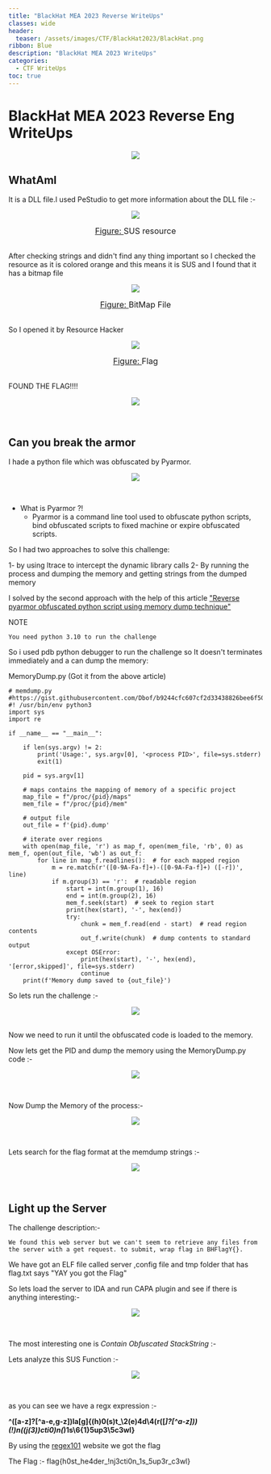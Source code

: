 ```yaml
---
title: "BlackHat MEA 2023 Reverse WriteUps"
classes: wide
header:
  teaser: /assets/images/CTF/BlackHat2023/BlackHat.png
ribbon: Blue
description: "BlackHat MEA 2023 WriteUps"
categories:
  - CTF WriteUps
toc: true
---
```



# BlackHat MEA 2023 Reverse Eng WriteUps

<p align="center">
  <img src="/assets/images/CTF/BlackHat2023/BlackHat.png" />
</p>


## WhatAmI

It is a DLL file.I used PeStudio to get more information about the DLL file :- 

<p align="center">
  <img src="/assets/images/CTF/BlackHat2023/WhatAmI/1.png" />
</p>
<center><font size="3"> <u>Figure: </u> SUS resource <u></u> </font></center>
<br>

After checking strings and didn't find any thing important so I checked the resource as it is colored orange and this means it is SUS and I found that it has a bitmap file

<p align="center">
  <img src="/assets/images/CTF/BlackHat2023/WhatAmI/2.png" />
</p>
<center><font size="3"> <u>Figure: </u> BitMap File <u></u> </font></center>
<br>

So I opened it by Resource Hacker 

<p align="center">
  <img src="/assets/images/CTF/BlackHat2023/WhatAmI/3.png" />
</p>
<center><font size="3"> <u>Figure: </u> Flag <u></u> </font></center>
<br>

FOUND THE FLAG!!!!

<p align="center">
  <img src="/assets/images/CTF/BlackHat2023/WhatAmI/4.jpg" />
</p>
<br>

## Can you break the armor

I hade a python file which was obfuscated by Pyarmor.

<p align="center">
  <img src="/assets/images/CTF/BlackHat2023/armor/6.png" />
</p>
<br>

- What is Pyarmor ?!
    - Pyarmor is a command line tool used to obfuscate python scripts, bind obfuscated scripts to fixed machine or expire obfuscated scripts.

So I had two approaches to solve this challenge: 

1- by using ltrace to intercept the dynamic library calls
2- By running the process and dumping the memory and getting strings from the dumped memory 

I solved by the second approach with the help of this article ["Reverse pyarmor obfuscated python script using memory dump technique"](https://medium.com/@liad_levy/reverse-pyarmor-obfuscated-python-script-using-memory-dump-technique-9823b856be7a)

NOTE
```
You need python 3.10 to run the challenge
```

So i used pdb python debugger to run the challenge so It doesn't terminates immediately and a can dump the memory:

MemoryDump.py (Got it from the above article)
```
# memdump.py
#https://gist.githubusercontent.com/Dbof/b9244cfc607cf2d33438826bee6f5056/raw/aa4b75ddb55a58e2007bf12e17daadb0ebebecba/memdump.py
#! /usr/bin/env python3
import sys
import re

if __name__ == "__main__":

    if len(sys.argv) != 2:
        print('Usage:', sys.argv[0], '<process PID>', file=sys.stderr)
        exit(1)

    pid = sys.argv[1]

    # maps contains the mapping of memory of a specific project
    map_file = f"/proc/{pid}/maps"
    mem_file = f"/proc/{pid}/mem"

    # output file
    out_file = f'{pid}.dump'

    # iterate over regions
    with open(map_file, 'r') as map_f, open(mem_file, 'rb', 0) as mem_f, open(out_file, 'wb') as out_f:
        for line in map_f.readlines():  # for each mapped region
            m = re.match(r'([0-9A-Fa-f]+)-([0-9A-Fa-f]+) ([-r])', line)
            if m.group(3) == 'r':  # readable region
                start = int(m.group(1), 16)
                end = int(m.group(2), 16)
                mem_f.seek(start)  # seek to region start
                print(hex(start), '-', hex(end))
                try:
                    chunk = mem_f.read(end - start)  # read region contents
                    out_f.write(chunk)  # dump contents to standard output
                except OSError:
                    print(hex(start), '-', hex(end), '[error,skipped]', file=sys.stderr)
                    continue
    print(f'Memory dump saved to {out_file}')
```

So lets run the challenge :-
<p align="center">
  <img src="/assets/images/CTF/BlackHat2023/armor/1.png" />
</p>
<br>
Now we need to run it until the obfuscated code is loaded to the memory.

Now lets get the PID and dump the memory using the MemoryDump.py code :- 

<p align="center">
  <img src="/assets/images/CTF/BlackHat2023/armor/3.png" />
</p>
<br>

Now Dump the Memory of the process:- 

<p align="center">
  <img src="/assets/images/CTF/BlackHat2023/armor/4.png" />
</p>
<br>

Lets search for the flag format at the memdump strings :- 

<p align="center">
  <img src="/assets/images/CTF/BlackHat2023/armor/5.png" />
</p>
<br>

## Light up the Server

The challenge description:- 
```
We found this web server but we can't seem to retrieve any files from the server with a get request. to submit, wrap flag in BHFlagY{}.
```

We have got an ELF file called server ,config file and tmp folder that has flag.txt says "YAY you got the Flag" 

So lets load the server to IDA and run CAPA plugin and see if there is anything interesting:- 

<p align="center">
  <img src="/assets/images/CTF/BlackHat2023/Server/1.png" />
</p>
<br>

The most interesting one is *Contain Obfuscated StackString* :-

Lets analyze this SUS Function :-

<p align="center">
  <img src="/assets/images/CTF/BlackHat2023/Server/2.png" />
</p>
<br>


as you can see we have a regx expression :- 

**^([a-z]?[^a-e,g-z])la[g]{(h)0(s)t_\2(e)4d\4(r([_]?[^a-z]))(!)n((j(3))cti0)n(_)1s\6{1}5up3\5c3wl}**

By using the [regex101](https://regex101.com/) website we got the flag

The Flag :- flag{h0st_he4der_!nj3cti0n_1s_5up3r_c3wl}

